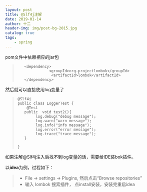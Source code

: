 ```yaml
---
layout: post
title: @Slf4j注解
date: 2019-01-14
author: 十二
header-img: img/post-bg-2015.jpg
catalog: true
tags:
    - spring
---
```


pom文件中依赖相应的jar包
>```
>    <dependency>
>               <groupId>org.projectlombok</groupId>
>                <artifactId>lombok</artifactId>
>    </dependency>
>```
然后就可以直接使用log变量了
>```
>@Slf4j
>public class LoggerTest {
>    @Test
>   public  void test2(){
>        log.debug("debug message");
>        log.warn("warn message");
>        log.info("info message");
>        log.error("error message");
>        log.trace("trace message");
>   }
>
>}
>```
如果注解@Slf4j注入后找不到log变量的话，需要给IDE装bok插件。

以**idea**为例，过程如下：
> * File  → settings →  Plugins,  然后点击“Browse repositories”
> * 输入 lombok 搜索插件， 点install安装，安装完重启idea
